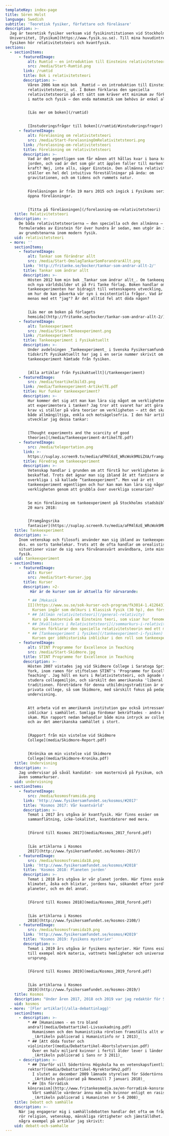 ```yaml
---
templateKey: index-page
title: Sören Holst
language: Swedish
subtitle: 'Teoretisk fysiker, författare och föreläsare'
description: >-
  Jag är teoretisk fysiker verksam vid fysikinstitutionen vid Stockholms
  Universitet, [Fysikum](https://www.fysik.su.se). Till mina huvudintressen inom
  fysiken hör relativitetsteori och kvantfysik.
sections:
  - sectionItems:
      - featuredImage:
          alt: Rumtid – en introduktion till Einsteins relativitetsteori
          src: /media/Start-Rumtid.png
        link: /rumtid
        title: Bok i relativitetsteori
        description: >-
          Våren 2006 kom min bok _Rumtid – en introduktion till Einsteins
          relativitetsteori_ ut. I Boken förklaras den speciella
          relativitetsteorin på ett sätt som kräver ett minimum av förkunskaper
          i matte och fysik – den enda matematik som behövs är enkel algebra.


          [Läs mer om boken](/rumtid)


          [Instuderingsfrågor till boken](/rumtid/#instuderingsfragor)
      - featuredImage:
          alt: Föreläsning om relativitetsteori
          src: /media/Start-ForelasningOmRelativitetsteori.png
        link: /forelasning-om-relativitetsteori
        title: Föreläsning om relativitetsteori
        description: >-
          Vad är det egentligen som får månen att hållas kvar i bana kring
          jorden, och vad är det som gör att äpplen faller till marken? En
          kraft? Nej, inte alls, säger Einstein. Den allmänna relativitetsteorin
          ställer en hel del intuitiva föreställningar på ända: om
          gravitationen, och om tidens och rummets natur.


          Föreläsningen är från 19 mars 2015 och ingick i Fysikums serie med
          öppna föreläsningar.


          [Titta på föreläsningen](/forelasning-om-relativitetsteori)
    title: Relativitetsteori
    description: >-
      De båda relativitetsteorierna – den speciella och den allmänna –
      formulerades av Einstein för över hundra år sedan, men utgör än idag två
      av grundstenarna inom modern fysik.
    uid: relativitetsteori
  - more: ''
    sectionItems:
      - featuredImage:
          alt: Tankar som förändrar allt
          src: /media/Start-OmslagTankarSomForandrarAllt.png
        link: 'http://fritanke.se/bocker/tankar-som-andrar-allt-2/'
        title: Tankar som ändrar allt
        description: >-
          Hösten 2012 kom min bok _Tankar som ändrar allt_. Om tankeexperiement
          och nya världsbilder ut på Fri Tanke förlag. Boken handlar om hur
          tankeexperimenten har bidragit till vetenskapens utveckling, men också
          om hur de kan påverka vår syn i existentiella frågor. Vad är tid? Vad
          menas med ett "jag"? Är det alltid fel att döda någon?


          [Läs mer om boken på förlagets
          hemsida](http://fritanke.se/bocker/tankar-som-andrar-allt-2/)
      - featuredImage:
          alt: Tankeexperiment
          src: /media/Start-Tankeexperiment.png
        link: /tankeexperiment
        title: Tankeexperiment i Fysikaktuellt
        description: >-
          Under avdelningen _Tankeexperiment_ i Svenska Fysikersamfundets
          tidskrift Fysikaktuellt har jag i en serie nummer skrivit om olika
          tankeexperiment hämtade från fysiken.


          [Alla artiklar från Fysikaktuellt](/tankeexperiment)
      - featuredImage:
          src: /media/teartikelbild3.png
        link: /media/Tankeexperiment-ArtikelTE.pdf
        title: Hur funkar tankeexperiment?
        description: >-
          Hur kommer det sig att man kan lära sig något om verkligheten genom
          att experimentera i tanken? Jag tror att svaret har att göra med de
          krav vi ställer på våra teorier om verkligheten – att det ska vara
          både allmängiltiga, enkla och motsägelsefria. I den här artikeln
          utvecklar jag dessa tankar:


          [Thought experiments and the scarcity of good
          theories](/media/Tankeexperiment-ArtikelTE.pdf)
      - featuredImage:
          src: /media/teleportation.png
        link: >-
          https://suplay.screen9.tv/media/aFM4l6zE_WRcWok9MUiZXA/framgangsrika-fantasier
        title: Föredrag om tankeexperiment
        description: >-
          Vetenskap handlar i grunden om att förstå hur verkligheten är
          beskaffad. Trots det ägnar man sig ibland åt att fantisera om det
          overkliga i så kallade ”tankeexperiment”. Men vad är ett
          tankeexperiment egentligen och hur kan man kan lära sig något om
          verkligheten genom att grubbla över overkliga scenarion? 


          Se min föreläsning om tankeexperiment på Stockholms stadsbibliotek den
          20 mars 2018:


          [Framgångsrika
          fantasier](https://suplay.screen9.tv/media/aFM4l6zE_WRcWok9MUiZXA/framgangsrika-fantasier)
    title: Tankeexperiment
    description: >-
      Inom vetenskap och filosofi använder man sig ibland av tankeexperiment,
      dvs. en sorts tankelekar. Trots att de ofta handlar om orealistiska
      situationer visar de sig vara förvånansvärt användbara, inte minst inom
      fysik.
    uid: tankeexperiment
  - sectionItems:
      - featuredImage:
          alt: Kurser
          src: /media/Start-Kurser.jpg
        title: Kurser
        description: >2-
           Här är de kurser som är aktuella för närvarande:

          * ## [Mekanik
          II](https://www.su.se/sok-kurser-och-program/fk3014-1.412643)
            Kursen ingår som delkurs i Klassisk Fysik (30 hp), den första fysikkursen på Fysikums kandidatprogram.
          * ## [Allmän relativitetsteori](/general-relativity)
            Kurs på masternivå om Einsteins teori, som visar hur fenomenet gravitation inte är en kraft, utan måste förstås som en effekt av rumtidens krökning.
          * ## [Kvällskurs i Relativitetsteori](/sommarkurs-i-relativitetsteori)
            Kursen förklarar den speciella relativitetsteorin med ett minimum av matematik och ger även en kortfattad introduktion till den allmänna relativitetsteorin. Kursen ges hösten 2021.
          * ## [Tankeexperiment i fysiken](/tankeexperiment-i-fysiken)
            Kursen ger idéhistoriska inblickar i den roll som tankeexperiment har spelat genom fysikhistorien, från Galileo och framåt. Kursen vilar för tillfället.
      - featuredImage:
          alt: STINT Programme for Excellence in Teaching
          src: /media/Start-Skidmore.jpg
        title: STINT Programme for Excellence in Teaching
        description: >-
          Hösten 2007 vistades jag vid Skidmore College i Saratoga Springs, New
          York, inom ramen för stiftelsen STINT's 'Programme for Excellence in
          Teaching'. Jag höll en kurs i Relativitetsteori, och ägnade mig åt att
          studera collegemiljön, och särskilt den amerikanska 'liberal arts'
          traditionen. Företrädare för denna utbildningstradition är ofta små
          privata college, så som Skidmore, med särskilt fokus på pedagogik och
          undervisning.


          Att arbeta vid en amerikansk institution gav också intressanta
          inblickar i samhället. Somliga fördomar bekräftades - andra kom på
          skam. Min rapport nedan behandlar både mina intryck av collegemiljön
          och av det amerikanska samhället i stort.


          [Rapport från min vistelse vid Skidmore
          College](media/Skidmore-Report.pdf)


          [Krönika om min vistelse vid Skidmore
          College](media/Skidmore-Kronika.pdf)
    title: Undervisning
    description: >-
      Jag undervisar på såväl kandidat- som masternivå på Fysikum, och håller
      även sommarkurser.
    uid: undervisning
  - sectionItems:
      - featuredImage:
          src: /media/kosmosframsida.png
        link: 'http://www.fysikersamfundet.se/kosmos/#2017'
        title: 'Kosmos 2017: Vår kvantvärld'
        description: >-
          Temat i 2017 års utgåva är kvantfysik. Här finns essäer om
          sammanflätning, icke-lokalitet, kvantdatorer med mera.


          [Förord till Kosmos 2017](media/Kosmos_2017_forord.pdf)


          [Läs artiklarna i Kosmos
          2017](http://www.fysikersamfundet.se/kosmos-2017/)
      - featuredImage:
          src: /media/kosmosframsida18.png
        link: 'http://www.fysikersamfundet.se/kosmos/#2018'
        title: 'Kosmos 2018: Planeten jorden'
        description: >-
          Temat i 2018 års utgåva är vår planet jorden. Här finns essäer om
          klimatet, åska och blixtar, jordens hav, sökandet efter jordlika
          planeter, och en del annat.


          [Förord till Kosmos 2018](media/Kosmos_2018_forord.pdf)


          [Läs artiklarna i Kosmos
          2018](http://www.fysikersamfundet.se/kosmos-2108/)
      - featuredImage:
          src: /media/kosmosframsida19.png
        link: 'http://www.fysikersamfundet.se/kosmos/#2019'
        title: 'Kosmos 2019: Fysikens mysterier'
        description: >-
          Temat i 2019 års utgåva är fysikens mysterier. Här finns essäer om
          till exempel mörk materia, vattnets hemligheter och universums
          ursprung.


          [Förord till Kosmos 2019](media/Kosmos_2019_forord.pdf)


          [Läs artiklarna i Kosmos
          2019](http://www.fysikersamfundet.se/kosmos-2019/)
    title: Kosmos
    description: "Under åren 2017, 2018 och 2019 var jag redaktör för Svenska fysikersamfundets årsbok Kosmos, som innehåller fördjupande essäer om fysik på svenska. Nivån kan karaktäriseras som ett slags avancerad populärvetenskap. \rSyftet med Kosmos är att bidra till ökad kunskap om fysikämnets innehåll och bredd, samt att spegla den roll fysiken spelar för en modern världsbild."
    uid: kosmos
  - more: '[Fler artiklar](/alla-debattinlagg)'
    sectionItems:
      - description: >-
          * ## [Humanismen - en tro bland
          andra?](media/Debattartikel-Livsaskadning.pdf)
            Humanismen och den humanistiska rörelsen framställs allt oftare som en alternativ religion. Inom organisationen hävdar vissa att humanismen erbjuder allt som religionerna erbjuder - men utan Gud - samt att man måste framhålla "det positiva i livsåskådningen, det vi tror på". Utanför organisationen framhåller andra (skadeglatt) att humanismen håller på att utvecklas till en "ateistisk tro". Jag ser med oro på dessa missuppfattningar om vad humanismen är och bör vara.
            _(Artikeln publicerad i Humanistinfo nr 1 2013)_
          * ## [Att döda foster och
          violinister](media/Debattartikel-Abortslutversion.pdf)
            Över en halv miljard kvinnor i fertil ålder lever i länder med mycket stränga abortlagar. Fostrets rätt till liv går före kvinnans. Men har pro life-rörelsen något stöd att hämta i sekulära argument, eller förutsätter den gudomliga påbud? Frågan aktualiserar ett berömt tankeexperiment av den amerikanska filosofen Judith Thomson.
            _(Artikeln publicerad i Sans nr 3 2011)_
      - description: >-
          * ## [Varför vill Södertörns Högskola ha en vetenskapsfientlig
          rektor?](media/Debattartikel-NyrektorSHv2.pdf)
            I slutet av december 2009 lämnade styrelsen för Södertörns Högskola förslag till regeringen angående ny rektor för högskolan. Den föreslagna rektorskandidaten, Moira von Wright, har dock tidigare gett uttryck för en märklig syn på vetenskap. Jag och Olle Häggström ifrågasätter därför styrelsens val, och undrar om den står bakom von Wrights sanningsrelativism.\
            _(Artikeln publicerad på Newsmill 7 januari 2010)_
          * ## [En förrädisk
          könsrasism](http://www.fritankesmedja.se/en-forradisk-konsrasism)
            Vårt samhälle värderar ännu män och kvinnor enligt en rasistisk logik, där knappt märkbara statistiska skillnader tas till intäkt för att bevara djupgående könsstereotyper.\
            _(Artikeln publicerad i Humanisten nr 5-6 2008)_
    title: Debatt och samhälle
    description: >-
      När jag engagerar mig i samhällsdebatten handlar det ofta om frågor som
      rör religion, vetenskap, mänskliga rättigheter och jämställdhet. Här är
      några exempel på artiklar jag skrivit:
    uid: debatt-och-samhalle
---
```


